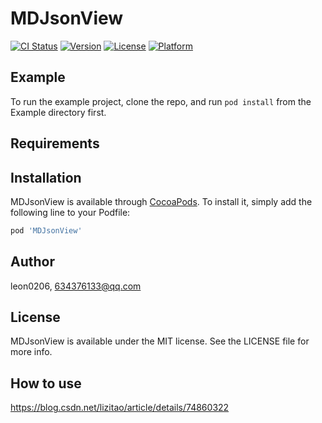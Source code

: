 
# MDJsonView

[![CI Status](http://img.shields.io/travis/lizitao000/MDJsonView.svg?style=flat)](https://travis-ci.org/lizitao000/MDJsonView)
[![Version](https://img.shields.io/cocoapods/v/MDJsonView.svg?style=flat)](http://cocoapods.org/pods/MDJsonView)
[![License](https://img.shields.io/cocoapods/l/MDJsonView.svg?style=flat)](http://cocoapods.org/pods/MDJsonView)
[![Platform](https://img.shields.io/cocoapods/p/MDJsonView.svg?style=flat)](http://cocoapods.org/pods/MDJsonView)

## Example

To run the example project, clone the repo, and run `pod install` from the Example directory first.

## Requirements


## Installation

MDJsonView is available through [CocoaPods](http://cocoapods.org). To install
it, simply add the following line to your Podfile:

```ruby
pod 'MDJsonView'
```

## Author

leon0206, 634376133@qq.com

## License

MDJsonView is available under the MIT license. See the LICENSE file for more info.

## How to use
https://blog.csdn.net/lizitao/article/details/74860322
